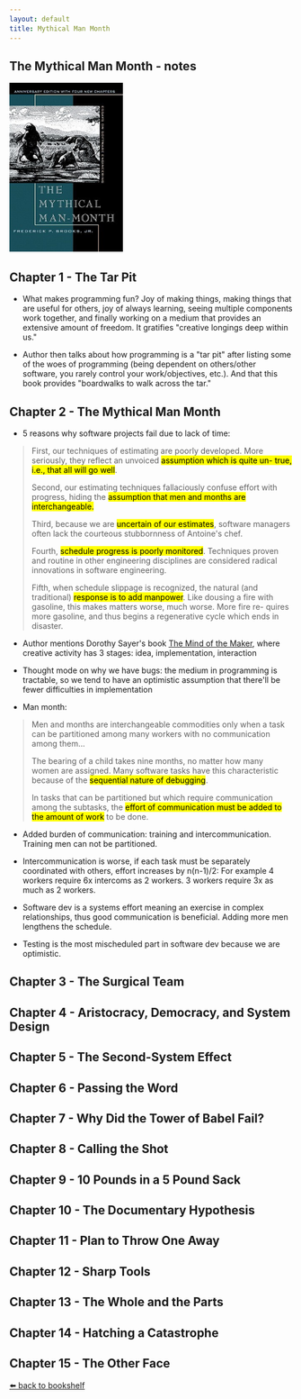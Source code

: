 ```yaml
---
layout: default
title: Mythical Man Month
---
```


## The Mythical Man Month - notes

<img src="/photos/books/mythical-man-month.jpeg" height ="300">

## Chapter 1 - The Tar Pit

- What makes programming fun? Joy of making things, making things that are useful for others, joy of always learning, seeing multiple components work together, and finally working on a medium that provides an extensive amount of freedom. It gratifies "creative longings deep within us."

- Author then talks about how programming is a "tar pit" after listing some of the woes of programming (being dependent on others/other software, you rarely control your work/objectives, etc.). And that this book provides "boardwalks to walk across the tar."

## Chapter 2 - The Mythical Man Month

- <p>5 reasons why software projects fail due to lack of time:</p>

> First, our techniques of estimating are poorly developed. More seriously, they reflect an unvoiced <mark>assumption which is quite un- true, i.e., that all will go well</mark>.
>
> Second, our estimating techniques fallaciously confuse effort with progress, hiding the <mark>assumption that men and months are interchangeable.</mark>
>
> Third, because we are <mark>uncertain of our estimates</mark>, software managers often lack the courteous stubbornness of Antoine's chef.
>
> Fourth, <mark>schedule progress is poorly monitored</mark>. Techniques proven and routine in other engineering disciplines are considered radical innovations in software engineering.
>
> Fifth, when schedule slippage is recognized, the natural (and traditional) <mark>response is to add manpower</mark>. Like dousing a fire with gasoline, this makes matters worse, much worse. More fire re- quires more gasoline, and thus begins a regenerative cycle which ends in disaster.

- Author mentions Dorothy Sayer's book <a href="https://www.amazon.com/Mind-Maker-Dorothy-L-Sayers/dp/1520215185">The Mind of the Maker</a>, where creative activity has 3 stages: idea, implementation, interaction

- Thought mode on why we have bugs: the medium in programming is tractable, so we tend to have an optimistic assumption that there'll be fewer difficulties in implementation

- <p>Man month:</p>

> Men and months are interchangeable commodities only when a task can be partitioned among many workers with no communication among them...
>
> The bearing of a child takes nine months, no matter how many women are assigned. Many software tasks have this characteristic because of the <mark>sequential nature of debugging</mark>.
>
> In tasks that can be partitioned but which require communication among the subtasks, the <mark>effort of communication must be added to the amount of work</mark> to be done.

- Added burden of communication: training and intercommunication. Training men can not be partitioned.

- Intercommunication is worse, if each task must be separately coordinated with others, effort increases by n(n-1)/2: For example 4 workers require 6x intercoms as 2 workers. 3 workers require 3x as much as 2 workers.

- Software dev is a systems effort meaning an exercise in complex relationships, thus good communication is beneficial. Adding more men lengthens the schedule.

- Testing is the most mischeduled part in software dev because we are optimistic.

## Chapter 3 - The Surgical Team

## Chapter 4 - Aristocracy, Democracy, and System Design

## Chapter 5 - The Second-System Effect

## Chapter 6 - Passing the Word

## Chapter 7 - Why Did the Tower of Babel Fail?

## Chapter 8 - Calling the Shot

## Chapter 9 - 10 Pounds in a 5 Pound Sack

## Chapter 10 - The Documentary Hypothesis

## Chapter 11 - Plan to Throw One Away

## Chapter 12 - Sharp Tools

## Chapter 13 - The Whole and the Parts

## Chapter 14 - Hatching a Catastrophe

## Chapter 15 - The Other Face

<a href="/bookshelf">⬅️ back to bookshelf</a>
